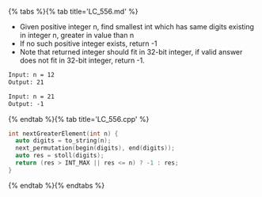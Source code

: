 {% tabs %}{% tab title='LC_556.md' %}

* Given positive integer n, find smallest int which has same digits existing in integer n, greater in value than n
* If no such positive integer exists, return -1
* Note that returned integer should fit in 32-bit integer, if valid answer does not fit in 32-bit integer, return -1.

```txt
Input: n = 12
Output: 21

Input: n = 21
Output: -1
```

{% endtab %}{% tab title='LC_556.cpp' %}

```cpp
int nextGreaterElement(int n) {
  auto digits = to_string(n);
  next_permutation(begin(digits), end(digits));
  auto res = stoll(digits);
  return (res > INT_MAX || res <= n) ? -1 : res;
}
```

{% endtab %}{% endtabs %}
